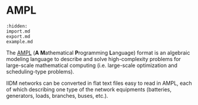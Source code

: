 # AMPL

```{toctree}
:hidden:
import.md
export.md
example.md
```

The [AMPL](https://ampl.com/) (**A** **M**athematical **P**rogramming **L**anguage) format is an algebraic modeling language to describe and solve high-complexity problems for large-scale mathematical computing (i.e. large-scale optimization and scheduling-type problems).

IIDM networks can be converted in flat text files easy to read in AMPL, each of which describing one type of the network equipments (batteries, generators, loads, branches, buses, etc.).
